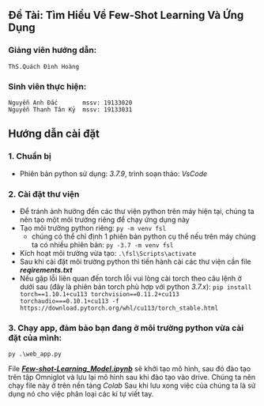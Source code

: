 ## Đề Tài: Tìm Hiểu Về Few-Shot Learning Và Ứng Dụng
### Giảng viên hướng dẫn:
    ThS.Quách Đình Hoàng
### Sinh viên thực hiện:
    Nguyễn Anh Đắc		 mssv: 19133020
    Nguyễn Thanh Tân Kỷ	 mssv: 19133031
## Hướng dẫn cài đặt
### 1. Chuẩn bị
+ Phiên bản python sử dụng: _3.7.9_, trình soạn thảo: _VsCode_
### 2. Cài đặt thư viện
+ Để tránh ảnh hưởng đến các thư viện python trên máy hiện tại, chúng ta nên tạo một môi trường riêng để chạy ứng dụng này
+ Tạo môi trường python riêng: `py -m venv fsl`
    + chúng có thể chỉ định 1 phiên bản python cụ thể nếu trên máy chúng ta có nhiều phiên bản: `py -3.7 -m venv fsl`
+ Kích hoạt môi trường vừa tạo: `.\fsl\Scripts\activate`
+ Sau khi cài đặt môi trường python thì tiến hành cài các thư viện cần file **_reqirements.txt_**
+ Nếu gặp lỗi liên quan đến torch lỗi vui lòng cài torch theo câu lệnh ở dưới sau (đây là phiên bản torch phù hợp với python _3.7.x_): `pip install torch==1.10.1+cu113 torchvision==0.11.2+cu113 torchaudio===0.10.1+cu113 -f https://download.pytorch.org/whl/cu113/torch_stable.html`
### 3. Chạy app, đảm bảo bạn đang ở môi trường python vừa cài đặt của mình:
`py .\web_app.py`

File **_[Few-shot-Learning_Model.ipynb](https://colab.research.google.com/drive/1dAJzDR_20DElQiE-IJNwS_iGrZbRu_4r?usp=sharing)_** sẽ khởi tạo mô hình, sau đó đào tạo trên tập Omniglot và lưu lại mô hình sau khi đào tạo vào drive. Chúng ta nên chạy file này ở trên nền tảng _Colab_ Sau khi lưu xong việc của chúng ta là sử dụng nó cho việc phân loại các kí tự viết tay.
